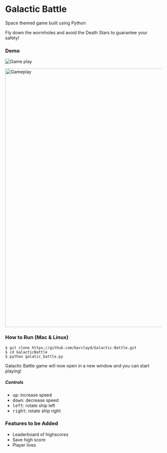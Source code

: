 # Galactic Battle

Space themed game built using Python

Fly down the wormholes and avoid the Death Stars to guarantee your safety!

### Demo

![Game play](https://user-images.githubusercontent.com/39765499/51396810-c132e480-1b37-11e9-90a8-01f866c4b4e8.gif)

<img width="832" alt="Gameplay" src="https://user-images.githubusercontent.com/39765499/51396768-a5c7d980-1b37-11e9-8f0a-ff12e5d2b5b2.png">


### How to Run (Mac & Linux)

````
$ git clone https://github.com/barclayd/Galactic-Battle.git
$ cd GalacticBattle
$ python galatic_battle.py
````
Galactic Battle game will now open in a new window and you can start playing!

##### Controls

- <kbd>up</kbd>: increase speed
- <kbd>down</kbd>: decrease speed
- <kbd>left</kbd>: rotate ship left
- <kbd>right</kbd>: rotate ship right

### Features to be Added

* Leaderboard of highscores
* Save high score
* Player lives